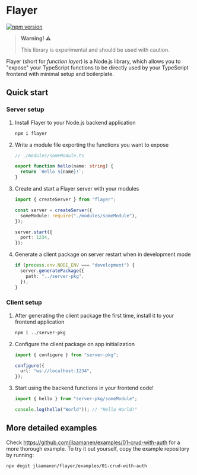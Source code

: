 # Flayer

[![npm version](https://badge.fury.io/js/flayer.svg)](https://badge.fury.io/js/flayer)

> **Warning!** ⚠️
>
> This library is experimental and should be used with caution.

Flayer (short for _function layer_) is a Node.js library, which allows you to "expose" your TypeScript functions to be directly used by your TypeScript frontend with minimal setup and boilerplate.

## Quick start

### Server setup

1. Install Flayer to your Node.js backend application
   ```bash
   npm i flayer
   ```
2. Write a module file exporting the functions you want to expose

   ```ts
   // ./modules/someModule.ts

   export function hello(name: string) {
     return `Hello ${name}!`;
   }
   ```

3. Create and start a Flayer server with your modules

   ```ts
   import { createServer } from "flayer";

   const server = createServer({
     someModule: require("./modules/someModule"),
   });

   server.start({
     port: 1234,
   });
   ```

4. Generate a client package on server restart when in development mode
   ```ts
   if (process.env.NODE_ENV === "development") {
     server.generatePackage({
       path: "../server-pkg",
     });
   }
   ```

### Client setup

1. After generating the client package the first time, install it to your frontend application
   ```bash
   npm i ../server-pkg
   ```
2. Configure the client package on app initialization

   ```ts
   import { configure } from "server-pkg";

   configure({
     url: "ws://localhost:1234",
   });
   ```

3. Start using the backend functions in your frontend code!

   ```ts
   import { hello } from "server-pkg/someModule";

   console.log(hello("World")); // "Hello World!"
   ```

## More detailed examples

Check https://github.com/jlaamanen/examples/01-crud-with-auth for a more thorough example. To try it out yourself, copy the example repository by running:

```sh
npx degit jlaamanen/flayer/examples/01-crud-with-auth
```
